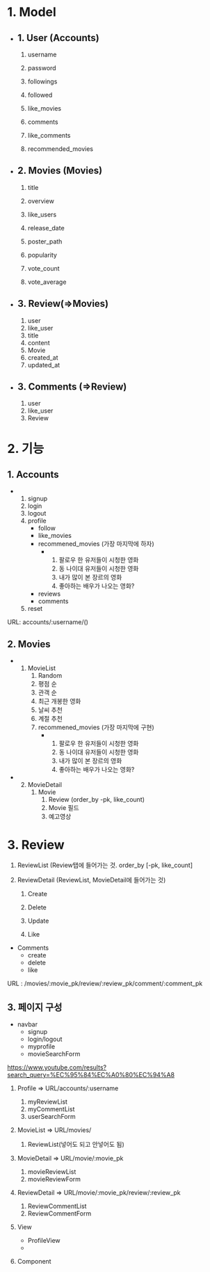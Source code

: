 # 1. Model

- ## 1. User (Accounts)

  1) username

  2) password

  3) followings

  4) followed

  5) like_movies

  6) comments

  7) like_comments

  8) recommended_movies

     

     

- ## 2. Movies (Movies)

  1. title

  2. overview

  3. like_users

  4. release_date

  5. poster_path

  6. popularity

  7. vote_count

  8. vote_average

     

- ## 3. Review(=>Movies)

  1. user
  2. like_user
  3. title
  4. content
  5. Movie
  6. created_at
  7. updated_at

- ## 3. Comments (=>Review)

  1. user
  2. like_user
  3. Review

# 2. 기능

## 	1. Accounts

- 1. signup
  2. login
  3. logout
  4. profile
     - follow
     - like_movies
     - recommened_movies (가장 마지막에 하자)
       - 1. 팔로우 한 유저들이 시청한 영화
         2. 동 나이대 유저들이 시청한 영화
         3. 내가 많이 본 장르의 영화
         4. 좋아하는 배우가 나오는 영화?
     - reviews
     - comments
  5. reset

URL: accounts/:username/()

## 2. Movies

- 1. MovieList
     1. Random
     2. 평점 순
     3. 관객 순
     4. 최근 개봉한 영화
     5. 날씨 추천
     6. 계절 추천
     7. recommened_movies (가장 마지막에 구현)
        - 1. 팔로우 한 유저들이 시청한 영화
          2. 동 나이대 유저들이 시청한 영화
          3. 내가 많이 본 장르의 영화
          4. 좋아하는 배우가 나오는 영화?
- 2. MovieDetail
     1. Movie
        1. Review (order_by -pk, like_count)
        2. Movie 필드
        3. 예고영상

# 3. Review

1. ReviewList (Review탭에 들어가는 것. order_by [-pk, like_count]

2. ReviewDetail (ReviewList, MovieDetail에 들어가는 것)

   1. Create

   2. Delete

   3. Update

   4. Like

   

- Comments
  - create
  - delete
  - like



URL : /movies/:movie_pk/review/:review_pk/comment/:comment_pk



## 3. 페이지 구성

- navbar
  - signup
  - login/logout
  - myprofile
  - movieSearchForm

https://www.youtube.com/results?search_query=%EC%95%84%EC%A0%80%EC%94%A8

1. Profile => URL/accounts/:username
   1. myReviewList
   2. myCommentList
   3. userSearchForm
2. MovieList => URL/movies/
   1. ReviewList(넣어도 되고 안넣어도 됨)
3. MovieDetail => URL/movie/:movie_pk
   1. movieReviewList
   2. movieReviewForm
4. ReviewDetail => URL/movie/:movie_pk/review/:review_pk
   1. ReviewCommentList
   2. ReviewCommentForm



1. View
   - ProfileView
   - 

2. Component





